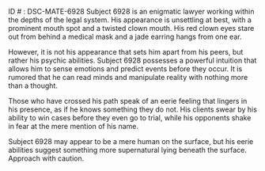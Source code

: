 ID # : DSC-MATE-6928
Subject 6928 is an enigmatic lawyer working within the depths of the legal system. His appearance is unsettling at best, with a prominent mouth spot and a twisted clown mouth. His red clown eyes stare out from behind a medical mask and a jade earring hangs from one ear. 

However, it is not his appearance that sets him apart from his peers, but rather his psychic abilities. Subject 6928 possesses a powerful intuition that allows him to sense emotions and predict events before they occur. It is rumored that he can read minds and manipulate reality with nothing more than a thought. 

Those who have crossed his path speak of an eerie feeling that lingers in his presence, as if he knows something they do not. His clients swear by his ability to win cases before they even go to trial, while his opponents shake in fear at the mere mention of his name. 

Subject 6928 may appear to be a mere human on the surface, but his eerie abilities suggest something more supernatural lying beneath the surface. Approach with caution.